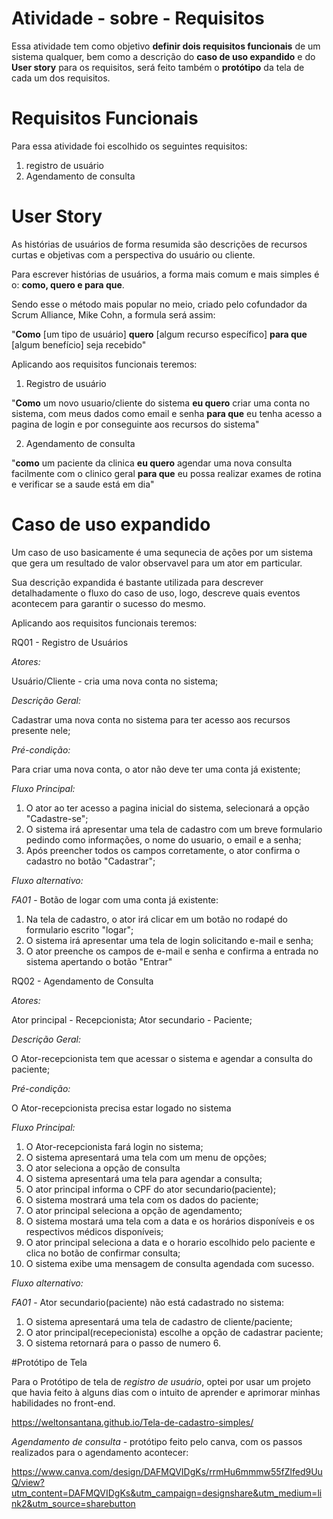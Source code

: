 # Atividade - sobre - Requisitos

Essa atividade tem como objetivo **definir dois requisitos funcionais** de um sistema qualquer, bem como a descrição do **caso de uso expandido** e do **User story** para os requisitos, será feito também o **protótipo** da tela de cada um dos requisitos.

# Requisitos Funcionais

Para essa atividade foi escolhido os seguintes requisitos: 

1. registro de usuário
2.  Agendamento de consulta



# User Story

As histórias de usuários de forma resumida são descrições de recursos curtas e objetivas com a perspectiva do usuário ou cliente.

Para escrever histórias de usuários, a forma mais comum e mais simples é o: **como, quero e para que**.

Sendo esse o método mais popular no meio, criado pelo cofundador da Scrum Alliance, Mike Cohn, a formula será assim:

"**Como** [um tipo de usuário] **quero** [algum recurso específico] **para que** [algum benefício] seja recebido"

Aplicando aos requisitos funcionais teremos:

1. Registro de usuário
  
  "**Como** um novo usuario/cliente do sistema **eu quero** criar uma conta no sistema, com meus dados como email e senha **para que** eu tenha acesso a pagina de login e por conseguinte aos recursos do sistema"
  
2. Agendamento de consulta
 
 "**como** um paciente da clinica **eu quero** agendar uma nova consulta facilmente com o clinico geral **para que** eu possa realizar exames de rotina e verificar se a saude está em dia"
  


# Caso de uso expandido

Um caso de uso basicamente é uma sequnecia de ações por um sistema que gera um resultado de valor observavel para um ator em particular.

Sua descrição expandida é bastante utilizada para descrever detalhadamente o fluxo do caso de uso, logo, descreve quais eventos acontecem para garantir o sucesso do mesmo. 

Aplicando aos requisitos funcionais teremos:

RQ01 - Registro de Usuários

*Atores:*
  
  Usuário/Cliente - cria uma nova conta no sistema;
  
*Descrição Geral:*
 
 Cadastrar uma nova conta no sistema para ter acesso aos recursos presente nele;
 
*Pré-condição:*

  Para criar uma nova conta, o ator não deve ter uma conta já existente;
 
*Fluxo Principal:*

  1. O ator ao ter acesso a pagina inicial do sistema, selecionará a opção "Cadastre-se";
  2. O sistema irá apresentar uma tela de cadastro com um breve formulario pedindo como informações, o nome do usuario, o email e a senha;
  3. Após preencher todos os campos corretamente, o ator confirma o cadastro no botão "Cadastrar";
  

*Fluxo alternativo:*
 
*FA01* - Botão de logar com uma conta já existente:

1. Na tela de cadastro, o ator irá clicar em um botão no rodapé do formulario escrito "logar";
2. O sistema irá apresentar uma tela de login solicitando e-mail e senha;
3. O ator preenche os campos de e-mail e senha e confirma a entrada no sistema apertando o botão "Entrar"



RQ02 - Agendamento de Consulta

*Atores:*
  
  Ator principal - Recepcionista;
  Ator secundario - Paciente;

*Descrição Geral:*
 
 O Ator-recepcionista tem que acessar o sistema e agendar a consulta do paciente;

*Pré-condição:*

 O Ator-recepcionista precisa estar logado no sistema
 
 *Fluxo Principal:*
 
 1. O Ator-recepcionista fará login no sistema;
 2. O sistema apresentará uma tela com um menu de opções;
 3. O ator seleciona a opção de consulta
 4. O sistema apresentará uma tela para agendar a consulta;
 5. O ator principal informa o CPF do ator secundario(paciente);
 6. O sistema mostrará uma tela com os dados do paciente;
 7. O ator principal seleciona a opção de agendamento;
 8. O sistema mostará uma tela com a data e os horários disponíveis e os respectivos médicos disponíveis;
 9. O ator principal seleciona a data e o horario escolhido pelo paciente e clica no botão de confirmar consulta;
 10. O sistema exibe uma mensagem de consulta agendada com sucesso.
 
 *Fluxo alternativo:*
 
*FA01* - Ator secundario(paciente) não está cadastrado no sistema:

1. O sistema apresentará uma tela de cadastro de cliente/paciente;
2. O ator principal(recepecionista) escolhe a opção de cadastrar paciente;
3. O sistema retornará para o passo de numero 6.


#Protótipo de Tela

Para o Protótipo de tela de *registro de usuário*, optei por usar um projeto que havia feito à alguns dias com o intuito de aprender e aprimorar minhas habilidades no front-end.

https://weltonsantana.github.io/Tela-de-cadastro-simples/


*Agendamento de consulta* - protótipo feito pelo canva, com os passos realizados para o agendamento acontecer:

https://www.canva.com/design/DAFMQVIDgKs/rrmHu6mmmw55fZlfed9UuQ/view?utm_content=DAFMQVIDgKs&utm_campaign=designshare&utm_medium=link2&utm_source=sharebutton

